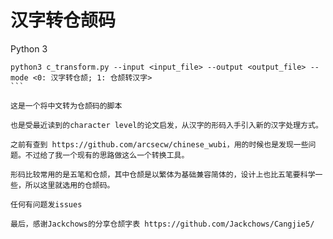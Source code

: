 # 汉字转仓颉码

Python 3

````
python3 c_transform.py --input <input_file> --output <output_file> --mode <0: 汉字转仓颉; 1: 仓颉转汉字>
```

这是一个将中文转为仓颉码的脚本

也是受最近读到的character level的论文启发，从汉字的形码入手引入新的汉字处理方式。

之前有查到 https://github.com/arcsecw/chinese_wubi，用的时候也是发现一些问题。不过给了我一个现有的思路做这么一个转换工具。

形码比较常用的是五笔和仓颉，其中仓颉是以繁体为基础兼容简体的，设计上也比五笔要科学一些，所以这里就选用的仓颉码。

任何有问题发issues

最后，感谢Jackchows的分享仓颉字表 https://github.com/Jackchows/Cangjie5/
